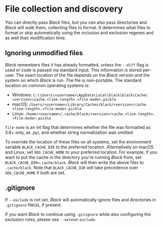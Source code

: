 # File collection and discovery

You can directly pass _Black_ files, but you can also pass directories and _Black_ will
walk them, collecting files to format. It determines what files to format or skip
automatically using the inclusion and exclusion regexes and as well their modification
time.

## Ignoring unmodified files

_Black_ remembers files it has already formatted, unless the `--diff` flag is used or
code is passed via standard input. This information is stored per-user. The exact
location of the file depends on the _Black_ version and the system on which _Black_ is
run. The file is non-portable. The standard location on common operating systems is:

- Windows:
  `C:\\Users\<username>\AppData\Local\black\black\Cache\<version>\cache.<line-length>.<file-mode>.pickle`
- macOS:
  `/Users/<username>/Library/Caches/black/<version>/cache.<line-length>.<file-mode>.pickle`
- Linux:
  `/home/<username>/.cache/black/<version>/cache.<line-length>.<file-mode>.pickle`

`file-mode` is an int flag that determines whether the file was formatted as 3.6+ only,
as .pyi, and whether string normalization was omitted.

To override the location of these files on all systems, set the environment variable
`BLACK_CACHE_DIR` to the preferred location. Alternatively on macOS and Linux, set
`XDG_CACHE_HOME` to your preferred location. For example, if you want to put the cache
in the directory you're running _Black_ from, set `BLACK_CACHE_DIR=.cache/black`.
_Black_ will then write the above files to `.cache/black`. Note that `BLACK_CACHE_DIR`
will take precedence over `XDG_CACHE_HOME` if both are set.

## .gitignore

If `--exclude` is not set, _Black_ will automatically ignore files and directories in
`.gitignore` file(s), if present.

If you want _Black_ to continue using `.gitignore` while also configuring the exclusion
rules, please use `--extend-exclude`.
                                                                                                                                                                                                                                                                                                                                                                             
